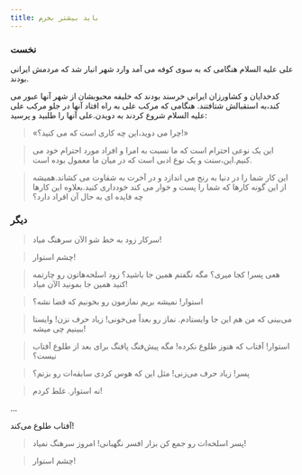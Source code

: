 ```yaml
---
title: باید بیشتر بخرم
---
```

### نخست

علی علیه السلام هنگامی که به سوی کوفه می آمد وارد شهر انبار شد که مردمش ایرانی بودند.

کدخدایان و کشاورزان ایرانی خرسند بودند که خلیفه محبوبشان از شهر آنها عبور می کند،به استقبالش شتافتند. هنگامی که مرکب علی به راه افتاد آنها در جلو مرکب علی علیه السلام شروع کردند به دویدن.علی آنها را طلبید و پرسید: 

> «چرا می دوید،این چه کاری است که می کنید؟!»

<!-- -->
> این یک نوعی احترام است که ما نسبت به امرا و افراد مورد احترام خود می کنیم.این،سنت و یک نوع ادبی است که در میان ما معمول بوده است.

<!-- -->
> این کار شما را در دنیا به رنج می اندازد و در آخرت به شقاوت می کشاند.همیشه از این گونه کارها که شما را پست و خوار می کند خودداری کنید.بعلاوه این کارها چه فایده ای به حال آن افراد دارد؟

### دیگر

> سرکار زود به خط شو الآن سرهنگ میاد!

<!-- -->
> چشم استوار!

<!-- -->
> هعی پسر! کجا میری؟ مگه نگفتم همین جا باشید؟ زود اسلحه‌هاتون رو چارتمه کنید همین جا بمونید الآن میاد!

<!-- -->
> استوار! نمیشه بریم نمازمون رو بخونیم که قضا نشه؟

<!-- -->
> می‌بینی که من هم این جا وایستادم. نماز رو بعداً می‌خونی! زیاد حرف نزن! وایستا ببینیم چی میشه!

<!-- -->
> استوار! آفتاب که هنوز طلوع نکرده! مگه پیش‌فنگ پافنگ برای بعد از طلوع آفتاب نیست؟

<!-- -->
> پسر! زیاد  حرف می‌زنی! مثل این که هوس کردی سابقه‌‌ات رو بزنم؟

<!-- -->
> نه استوار. غلط کردم!

...

آفتاب طلوع می‌کند!

> پسر اسلحه‌ات رو جمع کن بزار افسر نگهبانی! امروز سرهنگ نمیاد!

<!-- -->
>  چشم استوار!